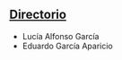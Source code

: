   [Directorio](https://github.com/luciaagarcia/AlfonsoGarcia/tree/L3)
---
 * Lucía Alfonso García
 * Eduardo García Aparicio

